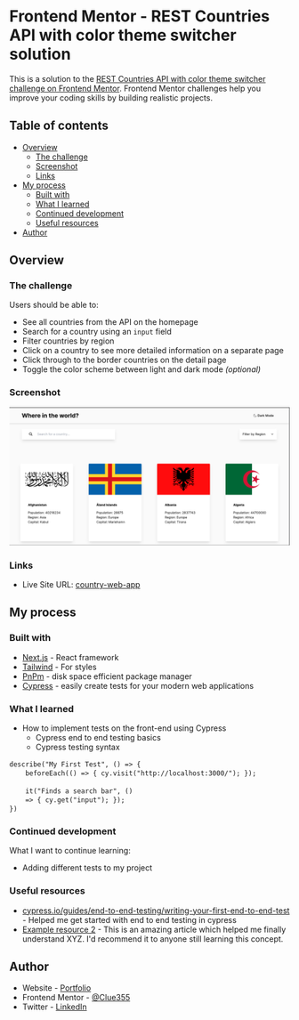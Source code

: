 # Frontend Mentor - REST Countries API with color theme switcher solution

This is a solution to the
[REST Countries API with color theme switcher challenge on Frontend Mentor](https://www.frontendmentor.io/challenges/rest-countries-api-with-color-theme-switcher-5cacc469fec04111f7b848ca).
Frontend Mentor challenges help you improve your coding skills by building realistic projects.

## Table of contents

-   [Overview](#overview)
    -   [The challenge](#the-challenge)
    -   [Screenshot](#screenshot)
    -   [Links](#links)
-   [My process](#my-process)
    -   [Built with](#built-with)
    -   [What I learned](#what-i-learned)
    -   [Continued development](#continued-development)
    -   [Useful resources](#useful-resources)
-   [Author](#author)

## Overview

### The challenge

Users should be able to:

-   See all countries from the API on the homepage
-   Search for a country using an `input` field
-   Filter countries by region
-   Click on a country to see more detailed information on a separate page
-   Click through to the border countries on the detail page
-   Toggle the color scheme between light and dark mode _(optional)_

### Screenshot

![](./image.png)

### Links

-   Live Site URL: [country-web-app](https://country-web-app.netlify.app/)

## My process

### Built with

-   [Next.js](https://nextjs.org/) - React framework
-   [Tailwind](https://tailwindui.com/) - For styles
-   [PnPm](https://pnpm.io/) - disk space efficient package manager
-   [Cypress](https://www.cypress.io/) - easily create tests for your modern web applications

### What I learned

-   How to implement tests on the front-end using Cypress
    -   Cypress end to end testing basics
    -   Cypress testing syntax

```
describe("My First Test", () => {
    beforeEach(() => { cy.visit("http://localhost:3000/"); });

    it("Finds a search bar", ()
    => { cy.get("input"); });
})
```

### Continued development

What I want to continue learning:

-   Adding different tests to my project

### Useful resources

-   [cypress.io/guides/end-to-end-testing/writing-your-first-end-to-end-test](https://docs.cypress.io/guides/end-to-end-testing/writing-your-first-end-to-end-test) -
    Helped me get started with end to end testing in cypress
-   [Example resource 2](https://www.example.com) - This is an amazing article which helped me finally understand XYZ.
    I'd recommend it to anyone still learning this concept.

## Author

-   Website - [Portfolio](https://carlosluevano.netlify.app/)
-   Frontend Mentor - [@Clue355](https://www.frontendmentor.io/profile/Clue355)
-   Twitter - [LinkedIn](https://www.linkedin.com/in/carlos-luevano/)

